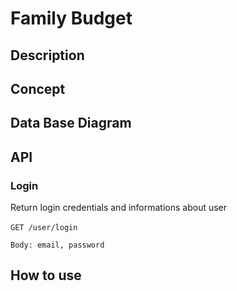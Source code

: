 # Family Budget

## Description 

## Concept 

## Data Base Diagram

## API

### Login
Return login credentials and informations about user
<br /> 
<br /> 
`GET /user/login`

`Body: email, password`



## How to use

